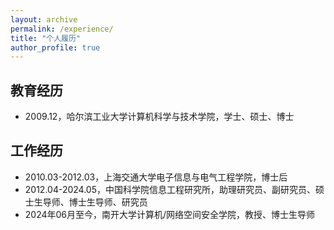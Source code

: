 ```yaml
---
layout: archive
permalink: /experience/
title: "个人履历"
author_profile: true
---
```


## 教育经历 
+ 2009.12，哈尔滨工业大学计算机科学与技术学院，学士、硕士、博士  

## 工作经历
+ 2010.03-2012.03，上海交通大学电子信息与电气工程学院，博士后   
+ 2012.04-2024.05，中国科学院信息工程研究所，助理研究员、副研究员、硕士生导师、博士生导师、研究员  
+ 2024年06月至今，南开大学计算机/网络空间安全学院，教授、博士生导师
